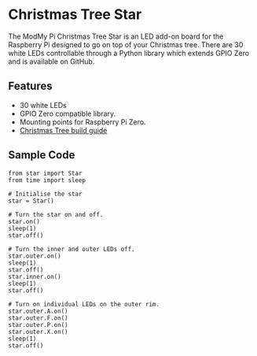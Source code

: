 <!--
---
name: Christmas Tree Star
class: board
type: LED
formfactor: Custom
manufacturer: ModMyPi
description: A star shaped LED add-on board for the Raspberry Pi which can be used as a Christmas Tree topper.
url: https://thepihut.com/products/raspberry-pi-christmas-tree-star
github: https://github.com/modmypi/Programmable-Christmas-Star
buy: https://thepihut.com/products/raspberry-pi-christmas-tree-star
image: 'modmypi-star.png'
pincount: 40
eeprom: no
power:
  '2':
ground:
  '6':
  '9':
  '14':
  '20':
  '25':
  '30':
  '34':
  '39':
pin:
  '3':
    name: Inner
    mode: output
    active: high
  '5':
    name: S
    mode: output
    active: high
  '7':
    name: R
    mode: output
    active: high
  '8':
    name: T
    mode: output
    active: high
  '10':
    name: W
    mode: output
    active: high
  '11':
    name: Q
    mode: output
    active: high
  '12':
    name: V
    mode: output
    active: high
  '13':
    name: P
    mode: output
    active: high
  '15':
    name: O
    mode: output
    active: high
  '16':
    name: U
    mode: output
    active: high
  '18':
    name: X
    mode: output
    active: high
  '19':
    name: N
    mode: output
    active: high
  '21':
    name: M
    mode: output
    active: high
  '22':
    name: Y
    mode: output
    active: high
  '23':
    name: L
    mode: output
    active: high
  '24':
    name: B
    mode: output
    active: high
  '26':
    name: A
    mode: output
    active: high
  '29':
    name: K
    mode: output
    active: high
  '31':
    name: J
    mode: output
    active: high
  '32':
    name: C
    mode: output
    active: high
  '33':
    name: I
    mode: output
    active: high
  '35':
    name: H
    mode: output
    active: high
  '36':
    name: F
    mode: output
    active: high
  '37':
    name: G
    mode: output
    active: high
  '38':
    name: E
    mode: output
    active: high
  '40':
    name: D
    mode: output
    active: high
-->
# Christmas Tree Star

The ModMy Pi Christmas Tree Star is an LED add-on board for the Raspberry Pi designed to go on top of your Christmas tree. There are 30 white LEDs controllable through a Python library which extends GPIO Zero and is available on GitHub.

## Features

- 30 white LEDs
- GPIO Zero compatible library.
- Mounting points for Raspberry Pi Zero.
- [Christmas Tree build guide](https://www.modmypi.com/blog/christmas-tree-star-guide)

## Sample Code
```
from star import Star
from time import sleep

# Initialise the star
star = Star()

# Turn the star on and off.
star.on()
sleep(1)
star.off()

# Turn the inner and outer LEDs off.
star.outer.on()
sleep(1)
star.off()
star.inner.on()
sleep(1)
star.off()

# Turn on individual LEDs on the outer rim.
star.outer.A.on()
star.outer.F.on()
star.outer.P.on()
star.outer.X.on()
sleep(1)
star.off()
```
